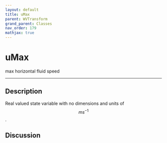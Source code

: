 ```yaml
---
layout: default
title: uMax
parent: WVTransform
grand_parent: Classes
nav_order: 179
mathjax: true
---
```


#  uMax

max horizontal fluid speed


---

## Description
Real valued state variable with no dimensions and units of $$m s^{-1}$$.

## Discussion

